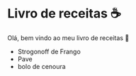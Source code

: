 # Livro de receitas :coffee:

Olá, bem vindo ao meu livro de receitas :book:

- Strogonoff de Frango
- Pave
- bolo de cenoura